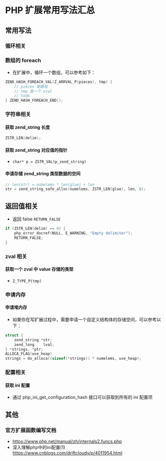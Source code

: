 # PHP 扩展常用写法汇总

## 常用写法
### 循环相关
### 数组的 foreach
* 在扩展中，循环一个数组，可以参考如下：

```c
ZEND_HASH_FOREACH_VAL(Z_ARRVAL_P(pieces), tmp) {
    // pieces 是数组
    // tmp 是一个 zval
    // todo 
} ZEND_HASH_FOREACH_END();
```

### 字符串相关
#### 获取 zend_string 长度

```c
ZSTR_LEN(delim);
```

#### 获取 zend_string 对应值的指针
* `char* p = ZSTR_VAL(p_zend_string)`

#### 申请存储 zend_string 类型数据的空间

```c
// len(str) = numelems * len(glue) + len
str = zend_string_safe_alloc(numelems, ZSTR_LEN(glue), len, 0);
```

## 返回值相关
* 返回 false `RETURN_FALSE`

```c
if (ZSTR_LEN(delim) == 0) {
    php_error_docref(NULL, E_WARNING, "Empty delimiter");
    RETURN_FALSE;
}
```

### zval 相关
#### 获取一个 zval 中 value 存储的类型
* `Z_TYPE_P(tmp)`

### 申请内存
#### 申请堆内存
* 如果你在写扩展过程中，需要申请一个自定义结构体的存储空间，可以参考以下：

```c
struct {
    zend_string *str;
    zend_long    lval;
} *strings, *ptr;
ALLOCA_FLAG(use_heap)
strings = do_alloca((sizeof(*strings)) * numelems, use_heap);
```

### 配置相关
#### 获取 ini 配置
* 通过 php_ini_get_configuration_hash 接口可以获取到所有的 ini 配置项


## 其他
### 官方扩展函数编写文档
* https://www.php.net/manual/zh/internals2.funcs.php
* 深入理解php中的ini配置(1) https://www.cnblogs.com/driftcloudy/p/4011954.html
